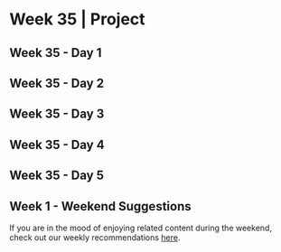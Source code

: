 # Week 35 | Project

## Week 35 - Day 1

## Week 35 - Day 2

## Week 35 - Day 3

## Week 35 - Day 4

## Week 35 - Day 5

## Week 1 - Weekend Suggestions

If you are in the mood of enjoying related content during the weekend, check out our weekly recommendations [here](WEEKEND.md).
